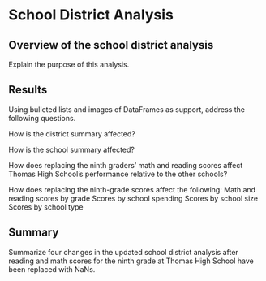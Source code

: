 # School District Analysis

## Overview of the school district analysis
Explain the purpose of this analysis.

## Results

Using bulleted lists and images of DataFrames as support, address the following questions.

How is the district summary affected?

How is the school summary affected?

How does replacing the ninth graders’ math and reading scores affect Thomas High School’s performance relative to the other schools?

How does replacing the ninth-grade scores affect the following:
Math and reading scores by grade
Scores by school spending
Scores by school size
Scores by school type

## Summary

Summarize four changes in the updated school district analysis after reading and math scores for the ninth grade at Thomas High School have been replaced with NaNs.
